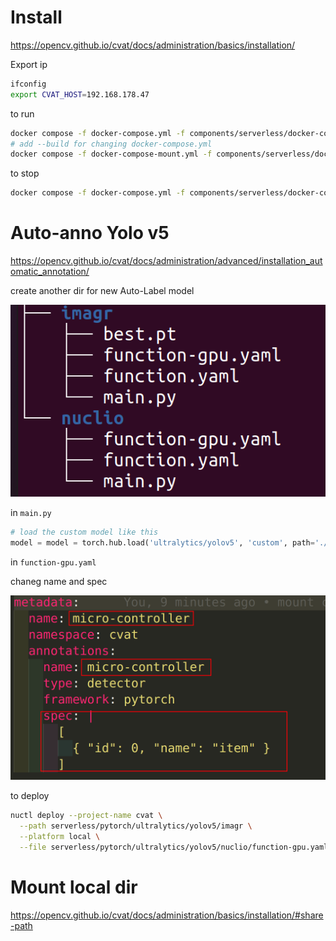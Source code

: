 # Install 

https://opencv.github.io/cvat/docs/administration/basics/installation/

Export ip 

```bash
ifconfig
export CVAT_HOST=192.168.178.47
```

to run 

```bash
docker compose -f docker-compose.yml -f components/serverless/docker-compose.serverless.yml up -d
# add --build for changing docker-compose.yml
docker compose -f docker-compose-mount.yml -f components/serverless/docker-compose.serverless.yml up -d
```

to stop 

```bash
docker compose -f docker-compose.yml -f components/serverless/docker-compose.serverless.yml down
```



# Auto-anno Yolo v5

https://opencv.github.io/cvat/docs/administration/advanced/installation_automatic_annotation/

create another dir for new Auto-Label model 

![image-20230619132542246](./README.assets/image-20230619132542246.png)

in `main.py`

```python 
# load the custom model like this 
model = model = torch.hub.load('ultralytics/yolov5', 'custom', path='./best.pt', force_reload=True)
```

in `function-gpu.yaml`

chaneg name and spec

![image-20230619132717095](./README.assets/image-20230619132717095.png)

to deploy

```bash
nuctl deploy --project-name cvat \
  --path serverless/pytorch/ultralytics/yolov5/imagr \
  --platform local \
  --file serverless/pytorch/ultralytics/yolov5/nuclio/function-gpu.yaml
```

# Mount local dir 

https://opencv.github.io/cvat/docs/administration/basics/installation/#share-path